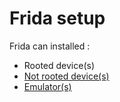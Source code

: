 # Frida setup

Frida can installed : 
- Rooted device(s)
- [Not rooted device(s)](./NotRooted/index.md)
- [Emulator(s)](./emulator/index.md)